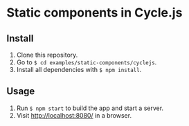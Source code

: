 # Static components in Cycle.js

## Install

1. Clone this repository.
2. Go to `$ cd examples/static-components/cyclejs`.
3. Install all dependencies with `$ npm install`.

## Usage

1. Run `$ npm start` to build the app and start a server.
2. Visit [http://localhost:8080/](http://localhost:8080/) in a browser.
